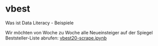 # vbest
Was ist Data Literacy - Beispiele

Wir möchten von Woche zu Woche alle Neueinsteiger auf der Spiegel Beststeller-Liste abrufen: [vbest20-scrape.ipynb](vbest20-scrape.ipynb)
